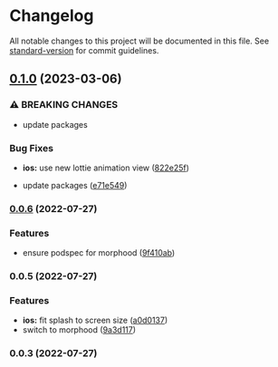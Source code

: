 # Changelog

All notable changes to this project will be documented in this file. See [standard-version](https://github.com/conventional-changelog/standard-version) for commit guidelines.

## [0.1.0](https://github.com/MorphoodInc/capacitor-lottie-splash-screen/compare/v0.0.6...v0.1.0) (2023-03-06)


### ⚠ BREAKING CHANGES

* update packages

### Bug Fixes

* **ios:** use new lottie animation view ([822e25f](https://github.com/MorphoodInc/capacitor-lottie-splash-screen/commit/822e25fac79f44cb41c44845f9c4b6ab674611cd))


* update packages ([e71e549](https://github.com/MorphoodInc/capacitor-lottie-splash-screen/commit/e71e54934401d32b6f31bab1c7c9c32c1904c7a8))

### [0.0.6](https://github.com/MorphoodInc/capacitor-lottie-splash-screen/compare/v0.0.5...v0.0.6) (2022-07-27)


### Features

* ensure podspec for morphood ([9f410ab](https://github.com/MorphoodInc/capacitor-lottie-splash-screen/commit/9f410abe1442c60cecd1557580b1f127d30790bd))

### 0.0.5 (2022-07-27)


### Features

* **ios:** fit splash to screen size ([a0d0137](https://github.com/MorphoodInc/capacitor-lottie-splash-screen/commit/a0d01379ecabbb8dc7365d9f8f7b3efecd140c0a))
* switch to morphood ([9a3d117](https://github.com/MorphoodInc/capacitor-lottie-splash-screen/commit/9a3d117d9792dd3906d8426dd3782f2ff40dc7bf))

### 0.0.3 (2022-07-27)
